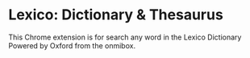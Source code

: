 # Lexico: Dictionary & Thesaurus

This Chrome extension is for search any word in the Lexico Dictionary Powered by Oxford from the onmibox.
